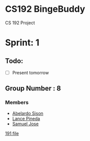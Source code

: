 # CS192 BingeBuddy
CS 192 Project

# Sprint: 1
## Todo:
- [ ] Present tomorrow


## Group Number : 8
### Members
- [Abelardo Sison](https://github.com/Riler4899)
- [Lance Pineda](https://github.com/PinedaLD)
- [Samuel Jose](https://github.com/blink-blink)

[191 file](https://github.com/Riler4899/Cs-191-Show-Tracker)
